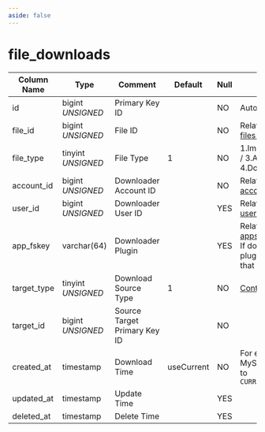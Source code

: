 ```yaml
---
aside: false
---
```


# file_downloads

| Column Name | Type | Comment | Default | Null | Remark |
| --- | --- | --- | --- | --- | --- |
| id | bigint *UNSIGNED* | Primary Key ID |  | NO | Auto Increment |
| file_id | bigint *UNSIGNED* | File ID |  | NO | Related field [files->id](files.md) |
| file_type | tinyint *UNSIGNED* | File Type | 1 | NO | 1.Image / 2.Video / 3.Audio / 4.Document |
| account_id | bigint *UNSIGNED* | Downloader Account ID |  | NO | Related field [accounts->id](../accounts/accounts.md) |
| user_id | bigint *UNSIGNED* | Downloader User ID |  | YES | Related field [users->id](../users/users.md) |
| app_fskey | varchar(64) | Downloader Plugin |  | YES | Related field [apps->fskey](../apps/apps.md)<br>If downloaded in a plugin, then it is that plugin's fskey |
| target_type | tinyint *UNSIGNED* | Download Source Type | 1 | NO | [Content Type](../numbered-description.md#content-type) |
| target_id | bigint *UNSIGNED* | Source Target Primary Key ID |  | NO |  |
| created_at | timestamp | Download Time | useCurrent | NO | For example, MySQL defaults to `CURRENT_TIMESTAMP` |
| updated_at | timestamp | Update Time |  | YES |  |
| deleted_at | timestamp | Delete Time |  | YES |  |
